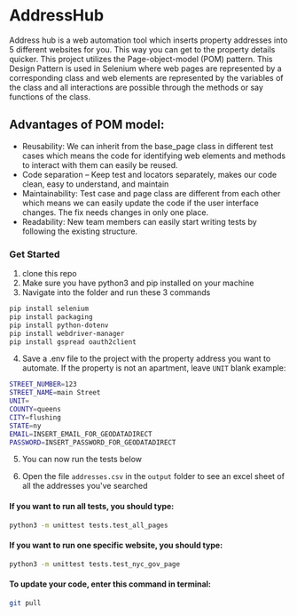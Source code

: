 # AddressHub

Address hub is a web automation tool which inserts property addresses into 5 different websites for you. This way you can get to the property details quicker. This project utilizes the Page-object-model (POM) pattern. This Design Pattern is used in Selenium where web pages are represented by a corresponding class and web elements are represented by the variables of the class and all interactions are possible through the methods or say functions of the class.

## Advantages of POM model:

* Reusability: We can inherit from the base_page class in different test cases which means the code for identifying web elements and methods to interact with them can easily be reused.
* Code separation – Keep test and locators separately, makes our code clean, easy to understand, and maintain
* Maintainability: Test case and page class are different from each other which means we can easily update the code if the user interface changes. The fix needs changes in only one place.
* Readability: New team members can easily start writing tests by following the existing structure.

### Get Started
1. clone this repo
2. Make sure you have python3 and pip installed on your machine
3. Navigate into the folder and run these 3 commands
```sh
pip install selenium
pip install packaging
pip install python-dotenv
pip install webdriver-manager
pip install gspread oauth2client
```
4. Save a .env file to the project with the property address you want to automate. If the property is not an apartment, leave `UNIT` blank example:
```sh
STREET_NUMBER=123
STREET_NAME=main Street
UNIT=
COUNTY=queens
CITY=flushing
STATE=ny
EMAIL=INSERT_EMAIL_FOR_GEODATADIRECT
PASSWORD=INSERT_PASSWORD_FOR_GEODATADIRECT
```
5. You can now run the tests below

6. Open the file ```addresses.csv``` in the ```output``` folder to see an excel sheet of all the addresses you've searched

#### If you want to run all tests, you should type: 
```sh
python3 -m unittest tests.test_all_pages 
```

#### If you want to run one specific website, you should type: 
```sh
python3 -m unittest tests.test_nyc_gov_page
```

#### To update your code, enter this command in terminal:
```sh
git pull
```
